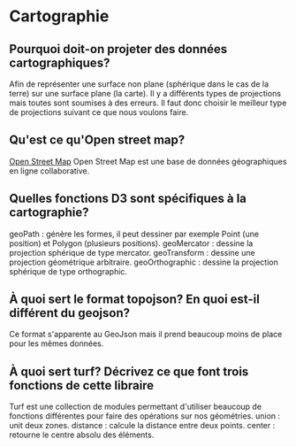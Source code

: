 # Cartographie
## Pourquoi doit-on projeter des données cartographiques?
Afin de représenter une surface non plane (sphérique dans le cas de la terre) sur une surface plane (la carte). Il y a différents types de projections mais toutes sont soumises à des erreurs. Il faut donc choisir le meilleur type de projections suivant ce que nous voulons faire.
## Qu'est ce qu'Open street map?
[Open Street Map](https://www.openstreetmap.org)
Open Street Map est une base de données géographiques en ligne collaborative. 
## Quelles fonctions D3 sont spécifiques à la cartographie?
geoPath : génère les formes, il peut dessiner par exemple Point (une position) et Polygon (plusieurs positions).
geoMercator : dessine la projection sphérique de type mercator.
geoTransform : dessine une projection géométrique arbitraire. 
geoOrthographic : dessine la projection sphérique de type orthographic.
## À quoi sert le format topojson? En quoi est-il différent du geojson?
Ce format s'apparente au GeoJson mais il prend beaucoup moins de place pour les mêmes données.
## À quoi sert turf? Décrivez ce que font trois fonctions de cette libraire
Turf est une collection de modules permettant d'utiliser beaucoup de fonctions différentes pour faire des opérations sur nos géométries.
union : unit deux zones.
distance : calcule la distance entre deux points.
center : retourne le centre absolu des éléments.

